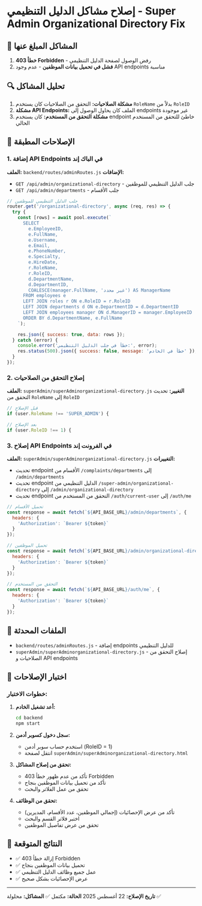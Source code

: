 # إصلاح مشاكل الدليل التنظيمي - Super Admin Organizational Directory Fix

## 🚨 المشاكل المبلغ عنها
1. **خطأ 403 Forbidden** - رفض الوصول لصفحة الدليل التنظيمي
2. **فشل في تحميل بيانات الموظفين** - عدم وجود API endpoints مناسبة

## 🔍 تحليل المشاكل
1. **مشكلة الصلاحيات:** التحقق من الصلاحيات كان يستخدم `RoleName` بدلاً من `RoleID`
2. **مشكلة API Endpoints:** الملف كان يحاول الوصول إلى endpoints غير موجودة
3. **مشكلة التحقق من المستخدم:** كان يستخدم endpoint خاطئ للتحقق من المستخدم الحالي

## 🔧 الإصلاحات المطبقة

### 1. إضافة API Endpoints في الباك إند
**الملف:** `backend/routes/adminRoutes.js`
**الإضافات:**
- `GET /api/admin/organizational-directory` - جلب الدليل التنظيمي للموظفين
- `GET /api/admin/departments` - جلب الأقسام

```javascript
// جلب الدليل التنظيمي للموظفين
router.get('/organizational-directory', async (req, res) => {
  try {
    const [rows] = await pool.execute(`
      SELECT 
        e.EmployeeID,
        e.FullName,
        e.Username,
        e.Email,
        e.PhoneNumber,
        e.Specialty,
        e.HireDate,
        r.RoleName,
        r.RoleID,
        d.DepartmentName,
        d.DepartmentID,
        COALESCE(manager.FullName, 'غير محدد') AS ManagerName
      FROM employees e
      LEFT JOIN roles r ON e.RoleID = r.RoleID
      LEFT JOIN departments d ON e.DepartmentID = d.DepartmentID
      LEFT JOIN employees manager ON d.ManagerID = manager.EmployeeID
      ORDER BY d.DepartmentName, e.FullName
    `);

    res.json({ success: true, data: rows });
  } catch (error) {
    console.error('خطأ في جلب الدليل التنظيمي:', error);
    res.status(500).json({ success: false, message: 'خطأ في الخادم' });
  }
});
```

### 2. إصلاح التحقق من الصلاحيات
**الملف:** `superAdmin/superAdminorganizational-directory.js`
**التغيير:** تحديث التحقق من `RoleName` إلى `RoleID`

```javascript
// قبل الإصلاح
if (user.RoleName !== 'SUPER_ADMIN') {

// بعد الإصلاح
if (user.RoleID !== 1) {
```

### 3. إصلاح API Endpoints في الفرونت إند
**الملف:** `superAdmin/superAdminorganizational-directory.js`
**التغييرات:**
- تحديث endpoint الأقسام من `/complaints/departments` إلى `/admin/departments`
- تحديث endpoint الدليل التنظيمي من `/super-admin/organizational-directory` إلى `/admin/organizational-directory`
- تحديث endpoint التحقق من المستخدم من `/auth/current-user` إلى `/auth/me`

```javascript
// تحميل الأقسام
const response = await fetch(`${API_BASE_URL}/admin/departments`, {
  headers: {
    'Authorization': `Bearer ${token}`
  }
});

// تحميل الموظفين
const response = await fetch(`${API_BASE_URL}/admin/organizational-directory`, {
  headers: {
    'Authorization': `Bearer ${token}`
  }
});

// التحقق من المستخدم
const response = await fetch(`${API_BASE_URL}/auth/me`, {
  headers: {
    'Authorization': `Bearer ${token}`
  }
});
```

## 📁 الملفات المحدثة
- `backend/routes/adminRoutes.js` - إضافة endpoints للدليل التنظيمي
- `superAdmin/superAdminorganizational-directory.js` - إصلاح التحقق من الصلاحيات و API endpoints

## 🧪 اختبار الإصلاحات

### خطوات الاختبار:
1. **أعد تشغيل الخادم:**
   ```bash
   cd backend
   npm start
   ```

2. **سجل دخول كسوبر أدمن:**
   - استخدم حساب سوبر أدمن (RoleID = 1)
   - انتقل لصفحة `superAdmin/superAdminorganizational-directory.html`

3. **تحقق من إصلاح المشاكل:**
   - تأكد من عدم ظهور خطأ 403 Forbidden
   - تأكد من تحميل بيانات الموظفين بنجاح
   - تحقق من عمل الفلاتر والبحث

4. **تحقق من الوظائف:**
   - تأكد من عرض الإحصائيات (إجمالي الموظفين، عدد الأقسام، المديرين)
   - اختبر فلاتر القسم والبحث
   - تحقق من عرض تفاصيل الموظفين

## 🚀 النتائج المتوقعة
- ✅ إزالة خطأ 403 Forbidden
- ✅ تحميل بيانات الموظفين بنجاح
- ✅ عمل جميع وظائف الدليل التنظيمي
- ✅ عرض الإحصائيات بشكل صحيح

---
**تاريخ الإصلاح:** 22 أغسطس 2025
**الحالة:** مكتمل ✅
**المشاكل:** محلولة ✅

